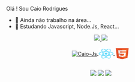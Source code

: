 Olá ! Sou Caio Rodrigues

- 🔭 Ainda não trabalho na área...
- 🌱 Estudando Javascript, Node.Js, React...

<div align="center">
  <a href="https://github.com/caioroodrigues">
  <img height="180em" src="https://github-readme-stats.vercel.app/api?username=caioroodrigues&show_icons=true&theme=dark&include_all_commits=true&count_private=true"/>
  <img height="180em" src="https://github-readme-stats.vercel.app/api/top-langs/?username=caioroodrigues&layout=compact&langs_count=7&theme=dark"/>
</div>
  
<div style="display: inline_block"><br>
 <div align="center">                                                                                                                 <img align="center" alt="Caio-Js" height="30" width="40" src="https://cdn.jsdelivr.net/gh/devicons/devicon/icons/javascript/javascript-original.svg">
  <img align="center" alt="Caio-React" height="30" width="40" src="https://raw.githubusercontent.com/devicons/devicon/master/icons/react/react-original.svg">
  <img align="center" alt="Caio-HTML" height="30" width="40" src="https://raw.githubusercontent.com/devicons/devicon/master/icons/html5/html5-original.svg">
</div>
  
  ##
  
  <div align="center">
  <div> 
  <a href="https://www.instagram.com/caio.rodrigrs" target="_blank"><img src="https://img.shields.io/badge/-Instagram-%23E4405F?style=for-the-badge&logo=instagram&logoColor=white" target="_blank"></a>
 	<a href="https://www.twitch.tv/caiotripa" target="_blank"><img src="https://img.shields.io/badge/Twitch-9146FF?style=for-the-badge&logo=twitch&logoColor=white" target="_blank"></a>
  <a href = "mailto:tglcaiohenrique@gmail.com"><img src="https://img.shields.io/badge/-Gmail-%23333?style=for-the-badge&logo=gmail&logoColor=white" target="_blank"></a>
